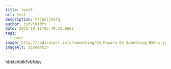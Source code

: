 ```yaml
---
title: testT
url: test
description: kfjbnljkdfq
author: jnfvlkjdfv
date: 2025-10-16T05:40:32.666Z
tags:
  - post
image: http://radicalart.info/something/On_Kawara-63-Something-NSE-s.jpg
imageAlt: siomehtin
---
```

hbklahblkfvbfdsv